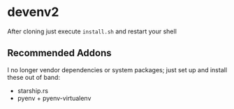 # devenv2

After cloning just execute `install.sh` and restart your shell

## Recommended Addons

I no longer vendor dependencies or system packages; just set up and install these out of band:

- starship.rs
- pyenv + pyenv-virtualenv

